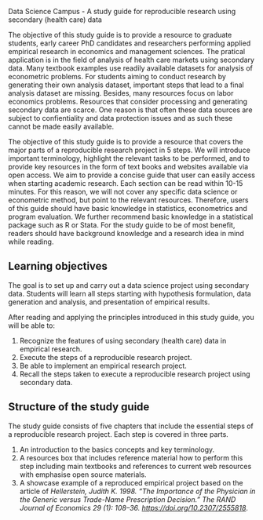Data Science Campus - A study guide for reproducible research using secondary (health care) data

The objective of this study guide is to provide a resource to graduate students, early career PhD candidates and researchers performing applied empirical research in economics and management sciences. The pratical application is in the field of analysis of health care markets using secondary data. Many textbook examples use readily available datasets for analysis of econometric problems. For students aiming to conduct research by generating their own analysis dataset, important steps that lead to a final analysis dataset are missing. Besides, many resources focus on labor economics problems. Resources that consider processing and generating secondary data are scarce. One reason is that often these data sources are subject to confientiality and data protection issues and as such these cannot be made easily available.

The objective of this study guide is to provide a resource that covers the major parts of a reproducible research project in 5 steps. We will introduce important terminology, highlight the relevant tasks to be performed, and to provide key resources in the form of text books and websites available via open access. We aim to provide a concise guide that user can easily access when starting academic research. Each section can be read within 10-15 minutes. For this reason, we will not cover any specific data science or econometric method, but point to the relevant resources. Therefore, users of this guide should have basic knowledge in statistics, econometrics and program evaluation. We further recommend basic knowledge in a statistical package such as R or Stata. For the study guide to be of most benefit, readers should have background knowledge and a research idea in mind while reading.

## Learning objectives

The goal is to set up and carry out a data science project using secondary data. Students will learn all steps starting with hypothesis formulation, data generation and analysis, and presentation of empirical results.

After reading and applying the principles introduced in this study guide, you will be able to:

1. Recognize the features of using secondary (health care) data in empirical research.
2. Execute the steps of a reproducible research project.
3. Be able to implement an empirical research project.
4. Recall the steps taken to execute a reproducible research project using secondary data.

## Structure of the study guide

The study guide consists of five chapters that include the essential steps of a reproducible research project. Each step is covered in three parts.
  
1. An introduction to the basics concepts and key terminology. 
2. A resources box that includes reference material how to perform this step including main textbooks and references to current web resources with emphasise open source materials.
3. A showcase example of a reproduced empirical project based on the article of *Hellerstein, Judith K. 1998. “The Importance of the Physician in the Generic versus Trade-Name Prescription Decision.” The RAND Journal of Economics 29 (1): 108–36. https://doi.org/10.2307/2555818*.
